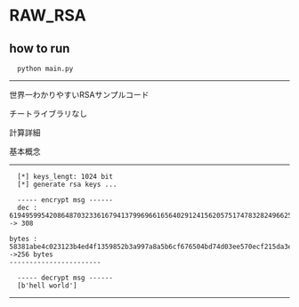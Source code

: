 # RAW_RSA

## how to run 

      python main.py
---------------------

世界一わかりやすいRSAサンプルコード

チートライブラリなし　

計算詳細

基本概念


-----------------

      [*] keys_lengt: 1024 bit
      [*] generate rsa keys ...

      ----- encrypt msg ------ 
      dec :     61949599542086487032336167941379969661656402912415620575174783282496625461229579450638128255935703622638173646081281648789775231537540888124643593420540918664837804448881598435824028900198319310033656685908419254066844597788625695405473444714096576478251345370995048445404005644226255393813838566618713784084 -> 308 

    bytes : 58381abe4c023123b4ed4f1359852b3a997a8a5b6cf676504bd74d03ee570ecf215da3e9ca73f5a91298d9f9e8f27f744309a79aefea223b9450990836d3fd51cd7191cc1bdd1e164faec6e82d1a70a683a44b6542360ef2399a9b2f7653677b2d166a91e5e15ac38870ac7833cfcdeb67b59d5a1bedbb129d26cde620237f14 ->256 bytes
    ----------------------- 

      ----- decrypt msg ------ 
      [b'hell world']
-----------------------
